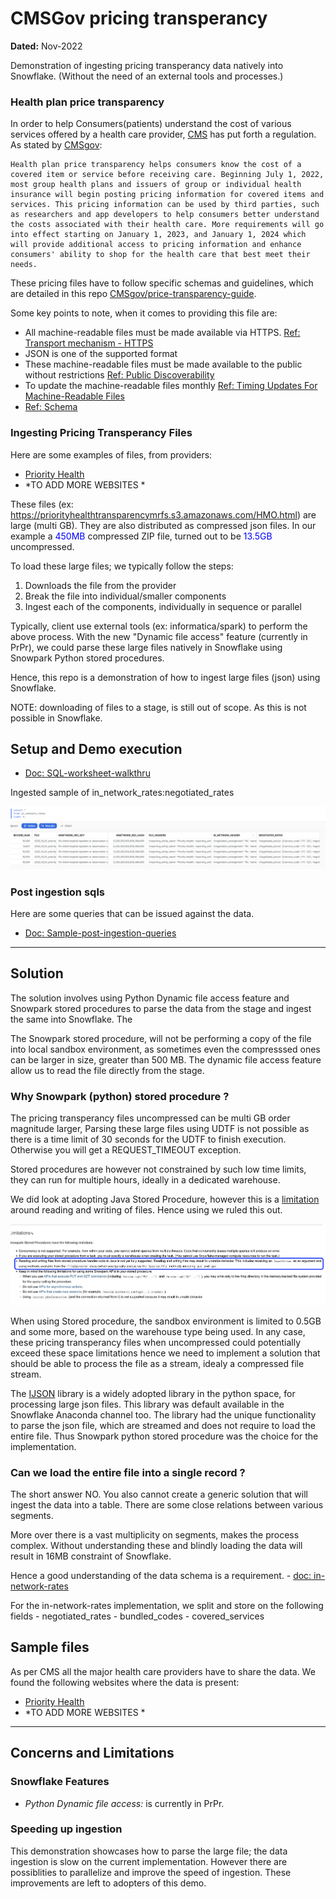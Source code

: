 # CMSGov pricing transperancy

**Dated:** Nov-2022

Demonstration of ingesting pricing transperancy data natively into Snowflake. (Without the need of an external tools and processes.)

### Health plan price transparency

In order to help Consumers(patients) understand the cost of various services offered by a health care provider, [CMS](https://www.cms.gov) has put
forth a regulation. As stated by [CMSgov](https://github.com/CMSgov/price-transparency-guide):

```
Health plan price transparency helps consumers know the cost of a covered item or service before receiving care. Beginning July 1, 2022, most group health plans and issuers of group or individual health insurance will begin posting pricing information for covered items and services. This pricing information can be used by third parties, such as researchers and app developers to help consumers better understand the costs associated with their health care. More requirements will go into effect starting on January 1, 2023, and January 1, 2024 which will provide additional access to pricing information and enhance consumers' ability to shop for the health care that best meet their needs.
```

These pricing files have to follow specific schemas and guidelines, which are detailed in this repo [CMSgov/price-transparency-guide](https://github.com/CMSgov/price-transparency-guide).

Some key points to note, when it comes to providing this file are:
- All machine-readable files must be made available via HTTPS. [Ref: Transport mechanism - HTTPS](https://github.com/CMSgov/price-transparency-guide#transport-mechanism---https)
- JSON is one of the supported format
- These machine-readable files must be made available to the public without restrictions [Ref: Public Discoverability](https://github.com/CMSgov/price-transparency-guide#public-discoverability)
- To update the machine-readable files monthly [Ref: Timing Updates For Machine-Readable Files](https://github.com/CMSgov/price-transparency-guide#timing-updates-for-machine-readable-files)
- [Ref: Schema](https://github.com/CMSgov/price-transparency-guide/tree/master/schemas)  

### Ingesting Pricing Transperancy Files
Here are some examples of files, from providers:
  - [Priority Health](https://www.priorityhealth.com/landing/transparency)
  - *TO ADD MORE WEBSITES *

These files (ex: https://priorityhealthtransparencymrfs.s3.amazonaws.com/HMO.html) are large (multi GB). They are also distributed as compressed json files. In our example a <span style="color:blue">450MB</span> compressed ZIP file, turned out to be <span style="color:blue">13.5GB</span> uncompressed.

To load these large files; we typically follow the steps:
 1. Downloads the file from the provider
 2. Break the file into individual/smaller components
 3. Ingest each of the components, individually in sequence or parallel

Typically, client use external tools (ex: informatica/spark) to perform the above process. With the new "Dynamic file access" feature (currently in PrPr), we could parse these large files natively in Snowflake using Snowpark Python stored procedures.

Hence, this repo is a demonstration of how to ingest large files (json) using Snowflake. 

NOTE: downloading of files to a stage, is still out of scope. As this is not possible in Snowflake.

## Setup and Demo execution
- [Doc: SQL-worksheet-walkthru](./doc/SQL-worksheet-walkthru.md)

Ingested sample of in_network_rates:negotiated_rates 

![](doc/images/in_network_rates.png)

### Post ingestion sqls
Here are some queries that can be issued against the data.

- [Doc: Sample-post-ingestion-queries](doc/Sample-post-ingestion-queries.md)

---

## Solution
The solution involves using Python Dynamic file access feature and Snowpark stored procedures to parse
the data from the stage and ingest the same into Snowflake. The 

The Snowpark stored procedure, will not be performing a copy of the file into local sandbox environment, as
sometimes even the compresssed ones can be larger in size, greater than 500 MB. The dynamic file access feature
allow us to read the file directly from the stage.

### Why Snowpark (python) stored procedure ?
  The pricing transperancy files uncompressed can be multi GB order magnitude larger, Parsing these large 
  files using UDTF is not possible as there is a time limit of 30 seconds for the UDTF to finish execution. 
  Otherwise you will get a REQUEST_TIMEOUT exception.

  Stored procedures are however not constrained by such low time limits, they can run for multiple hours, ideally
  in a dedicated warehouse.

  We did look at adopting Java Stored Procedure, however this is a [limitation](https://docs.snowflake.com/en/sql-reference/stored-procedures-java.html#limitations) around reading and writing of files. Hence using we ruled this out.

  ![](./doc/images/limitation_java_stored_proc.png)

  When using Stored procedure, the sandbox environment is limited to 0.5GB and some more, based on the warehouse type
  being used. In any case, these pricing transperancy files when uncompressed could potentially exceed these space limitations
  hence we need to implement a solution that should be able to process the file as a stream, idealy a compressed file stream.

  The [IJSON](https://pypi.org/project/ijson/) library is a widely adopted library in the python space, for processing 
  large json files. This library was default available in the Snowflake Anaconda channel too. The library had the 
  unique functionality to parse the json file, which are streamed and does not require to load the entire file. Thus 
  Snowpark python stored procedure was the choice for the implementation.

### Can we load the entire file into a single record ?
  The short answer NO. You also cannot create a generic solution that will ingest the data into a table.
  There are some close relations between various segments.

  More over there is a vast multiplicity on segments, makes the process complex. Without understanding these
  and blindly loading the data will result in 16MB constraint of Snowflake.

  Hence a good understanding of the data schema is a requirement. 
    - [doc: in-network-rates](https://github.com/CMSgov/price-transparency-guide/tree/master/schemas/in-network-rates)

  For the in-network-rates implementation, we split and store on the following fields
    - negotiated_rates
    - bundled_codes
    - covered_services

## Sample files

  As per CMS all the major health care providers have to share the data. We found the following websites where the
  data is present:

  - [Priority Health](https://www.priorityhealth.com/landing/transparency)
  - *TO ADD MORE WEBSITES *

---
## Concerns and Limitations

### Snowflake Features

  - *Python Dynamic file access:* is currently in PrPr.
  
### Speeding up ingestion

  This demonstration showcases how to parse the large file; the data ingestion is slow on the current implementation. However there are possiblities to parallelize and improve the speed of ingestion. These improvements are left to adopters of this demo.